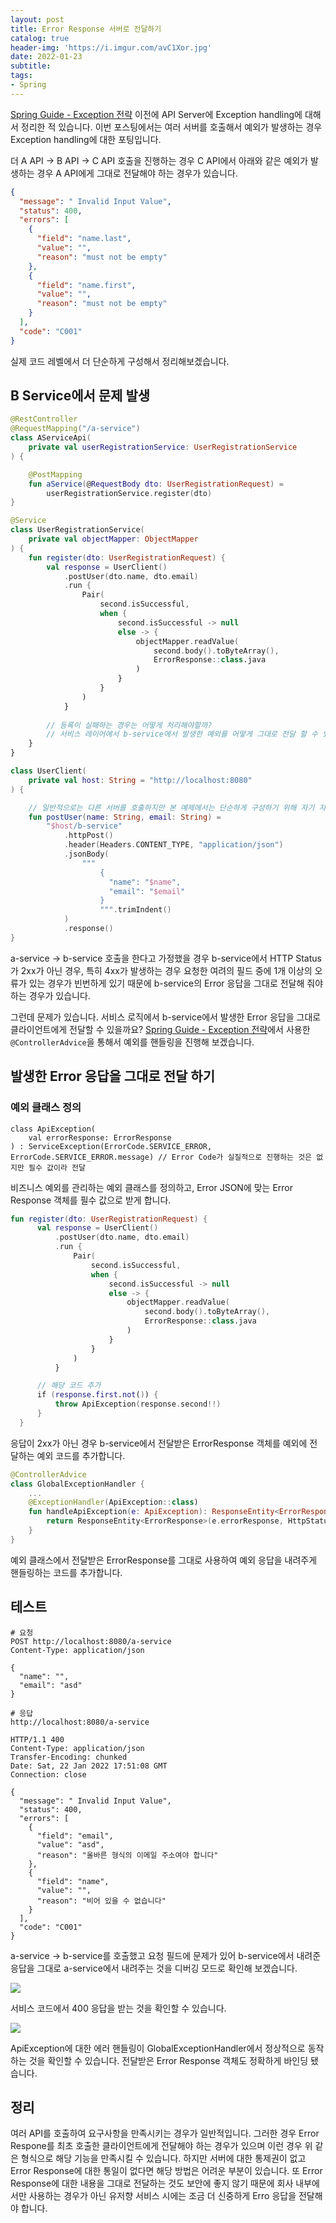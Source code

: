 ```yaml
---
layout: post
title: Error Response 서버로 전달하기
catalog: true
header-img: 'https://i.imgur.com/avC1Xor.jpg'
date: 2022-01-23
subtitle:
tags:
- Spring
---
```


[Spring Guide - Exception 전략](https://cheese10yun.github.io/spring-guide-exception/) 이전에 API Server에 Exception handling에 대해서 정리한 적 있습니다. 이번 포스팅에서는 여러 서버를 호출해서 예외가 발생하는 경우 Exception handling에 대한 포팅입니다.

더 A API -> B API -> C API 호출을 진행하는 경우 C API에서 아래와 같은 예외가 발생하는 경우 A API에게 그대로 전달해야 하는 경우가 있습니다.

```json
{
  "message": " Invalid Input Value",
  "status": 400,
  "errors": [
    {
      "field": "name.last",
      "value": "",
      "reason": "must not be empty"
    },
    {
      "field": "name.first",
      "value": "",
      "reason": "must not be empty"
    }
  ],
  "code": "C001"
}
```

실제 코드 레벨에서 더 단순하게 구성해서 정리해보겠습니다.

## B Service에서 문제 발생

```kotlin
@RestController
@RequestMapping("/a-service")
class AServiceApi(
    private val userRegistrationService: UserRegistrationService
) {

    @PostMapping
    fun aService(@RequestBody dto: UserRegistrationRequest) =
        userRegistrationService.register(dto)
}

@Service
class UserRegistrationService(
    private val objectMapper: ObjectMapper
) {
    fun register(dto: UserRegistrationRequest) {
        val response = UserClient()
            .postUser(dto.name, dto.email)
            .run {
                Pair(
                    second.isSuccessful,
                    when {
                        second.isSuccessful -> null
                        else -> {
                            objectMapper.readValue(
                                second.body().toByteArray(),
                                ErrorResponse::class.java
                            )
                        }
                    }
                )
            }
        
        // 등록이 실패하는 경우는 어떻게 처리해야할까?
        // 서비스 레이어에서 b-service에서 발생한 예외를 어떻게 그대로 전달 할 수 있을까?
    }
}

class UserClient(
    private val host: String = "http://localhost:8080"
) {

    // 일반적으로는 다른 서버를 호출하지만 본 예제에서는 단순하게 구성하기 위해 자기 자신을 호출하게 진행
    fun postUser(name: String, email: String) =
        "$host/b-service"
            .httpPost()
            .header(Headers.CONTENT_TYPE, "application/json")
            .jsonBody(
                """
                    {
                      "name": "$name",
                      "email": "$email"
                    }
                    """.trimIndent()
            )
            .response()
}
```
a-service -> b-service 호출을 한다고 가정했을 경우 b-service에서 HTTP Status가 2xx가 아닌 경우, 특히 4xx가 발생하는 경우 요청한 여려의 필드 중에 1개 이상의 오류가 있는 경우가 빈번하게 있기 때문에 b-service의 Error 응답을 그대로 전달해 줘야 하는 경우가 있습니다.

그런데 문제가 있습니다. 서비스 로직에서 b-service에서 발생한 Error 응답을 그대로 클라이언트에게 전달할 수 있을까요? [Spring Guide - Exception 전략](https://cheese10yun.github.io/spring-guide-exception/)에서 사용한 `@ControllerAdvice`을 통해서 예외를 핸들링을 진행해 보겠습니다.

## 발생한 Error 응답을 그대로 전달 하기

### 예외 클래스 정의
```
class ApiException(
    val errorResponse: ErrorResponse
) : ServiceException(ErrorCode.SERVICE_ERROR, ErrorCode.SERVICE_ERROR.message) // Error Code가 실질적으로 진행하는 것은 없지만 필수 값이라 전달
```

비즈니스 예외를 관리하는 예외 클래스를 정의하고, Error JSON에 맞는 Error Response 객체를 필수 값으로 받게 합니다.

```kotlin
fun register(dto: UserRegistrationRequest) {
      val response = UserClient()
          .postUser(dto.name, dto.email)
          .run {
              Pair(
                  second.isSuccessful,
                  when {
                      second.isSuccessful -> null
                      else -> {
                          objectMapper.readValue(
                              second.body().toByteArray(),
                              ErrorResponse::class.java
                          )
                      }
                  }
              )
          }

      // 해당 코드 추가
      if (response.first.not()) {
          throw ApiException(response.second!!)
      }
  }
```

응답이 2xx가 아닌 경우 b-service에서 전달받은 ErrorResponse 객체를 예외에 전달하는 예외 코드를 추가합니다.


```kotlin
@ControllerAdvice
class GlobalExceptionHandler {
    ...
    @ExceptionHandler(ApiException::class)
    fun handleApiException(e: ApiException): ResponseEntity<ErrorResponse> {
        return ResponseEntity<ErrorResponse>(e.errorResponse, HttpStatus.valueOf(e.errorResponse.status))
    }
}
```
예외 클래스에서 전달받은 ErrorResponse를 그대로 사용하여 예외 응답을 내려주게 핸들링하는 코드를 추가합니다.

## 테스트

```
# 요청
POST http://localhost:8080/a-service
Content-Type: application/json

{
  "name": "",
  "email": "asd"
}

# 응답
http://localhost:8080/a-service

HTTP/1.1 400 
Content-Type: application/json
Transfer-Encoding: chunked
Date: Sat, 22 Jan 2022 17:51:08 GMT
Connection: close

{
  "message": " Invalid Input Value",
  "status": 400,
  "errors": [
    {
      "field": "email",
      "value": "asd",
      "reason": "올바른 형식의 이메일 주소여야 합니다"
    },
    {
      "field": "name",
      "value": "",
      "reason": "비어 있을 수 없습니다"
    }
  ],
  "code": "C001"
}
```
a-service -> b-service를 호출했고 요청 필드에 문제가 있어 b-service에서 내려준 응답을 그대로 a-service에서 내려주는 것을 디버깅 모드로 확인해 보겠습니다.

![](https://raw.githubusercontent.com/cheese10yun/blog-sample/master/msa-error-response/img/error-1.png)

서비스 코드에서 400 응답을 받는 것을 확인할 수 있습니다.

![](https://raw.githubusercontent.com/cheese10yun/blog-sample/master/msa-error-response/img/error-2.png)


ApiException에 대한 에러 핸들링이 GlobalExceptionHandler에서 정상적으로 동작하는 것을 확인할 수 있습니다. 전달받은 Error Response 객체도 정확하게 바인딩 됐습니다.

## 정리

여러 API를 호출하여 요구사항을 만족시키는 경우가 일반적입니다. 그러한 경우 Error Respone를 최초 호출한 클라이언트에게 전달해야 하는 경우가 있으며 이런 경우 위 같은 형식으로 해당 기능을 만족시킬 수 있습니다. 하지만 서버에 대한 통제권이 없고 Error Response에 대한 통일이 없다면 해당 방법은 어려운 부분이 있습니다. 또 Error Response에 대한 내용을 그대로 전달하는 것도 보안에 좋지 않기 때문에 회사 내부에서만 사용하는 경우가 아닌 유저향 서비스 시에는 조금 더 신중하게 Erro 응답을 전달해야 합니다.